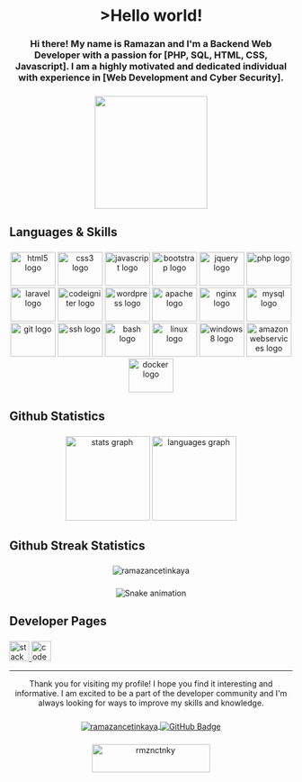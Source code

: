 <h1 align="center">
  >Hello world!
</h1>

###

<h3 align="center">Hi there! My name is Ramazan and I'm a Backend Web Developer with a passion for [PHP, SQL, HTML, CSS, Javascript]. I am a highly motivated and dedicated individual with experience in [Web Development and Cyber Security].</h3>

###

<div align="center">
  <img height="200" src="https://media3.giphy.com/media/Km44L0dd839bG/giphy.gif?cid=790b7611df9825caf0769107b4450ca0faaaef001e166ada&rid=giphy.gif&ct=g"  />
</div>

###

<h2 align="left">Languages & Skills</h2>

###

<div align="center">
  <img src="https://cdn.jsdelivr.net/gh/devicons/devicon/icons/html5/html5-plain-wordmark.svg" height="60" width="80" alt="html5 logo"  />
  <img src="https://cdn.jsdelivr.net/gh/devicons/devicon/icons/css3/css3-plain-wordmark.svg" height="60" width="80" alt="css3 logo"  />
  <img src="https://cdn.jsdelivr.net/gh/devicons/devicon/icons/javascript/javascript-plain.svg" height="60" width="80" alt="javascript logo"  />
  <img src="https://cdn.jsdelivr.net/gh/devicons/devicon/icons/bootstrap/bootstrap-original.svg" height="60" width="80" alt="bootstrap logo"  />
  <img src="https://cdn.jsdelivr.net/gh/devicons/devicon/icons/jquery/jquery-plain-wordmark.svg" height="60" width="80" alt="jquery logo"  />
  <img src="https://cdn.jsdelivr.net/gh/devicons/devicon/icons/php/php-plain.svg" height="60" width="80" alt="php logo"  />
  <img src="https://cdn.jsdelivr.net/gh/devicons/devicon/icons/laravel/laravel-plain-wordmark.svg" height="60" width="80" alt="laravel logo"  />
  <img src="https://cdn.jsdelivr.net/gh/devicons/devicon/icons/codeigniter/codeigniter-plain-wordmark.svg" height="60" width="80" alt="codeigniter logo"  />
  <img src="https://cdn.jsdelivr.net/gh/devicons/devicon/icons/wordpress/wordpress-plain.svg" height="60" width="80" alt="wordpress logo"  />
  <img src="https://cdn.jsdelivr.net/gh/devicons/devicon/icons/apache/apache-plain-wordmark.svg" height="60" width="80" alt="apache logo"  />
  <img src="https://cdn.jsdelivr.net/gh/devicons/devicon/icons/nginx/nginx-original.svg" height="60" width="80" alt="nginx logo"  />
  <img src="https://cdn.jsdelivr.net/gh/devicons/devicon/icons/mysql/mysql-original-wordmark.svg" height="60" width="80" alt="mysql logo"  />
  <img src="https://cdn.jsdelivr.net/gh/devicons/devicon/icons/git/git-plain-wordmark.svg" height="60" width="80" alt="git logo"  />
  <img src="https://cdn.jsdelivr.net/gh/devicons/devicon/icons/ssh/ssh-original-wordmark.svg" height="60" width="80" background="#fff" alt="ssh logo"  />
  <img src="https://cdn.jsdelivr.net/gh/devicons/devicon/icons/bash/bash-original.svg" height="60" width="80" alt="bash logo"  />
  <img src="https://cdn.jsdelivr.net/gh/devicons/devicon/icons/linux/linux-original.svg" height="60" width="80" alt="linux logo"  />
  <img src="https://cdn.jsdelivr.net/gh/devicons/devicon/icons/windows8/windows8-original.svg" height="60" width="80" alt="windows8 logo"  />
  <img src="https://cdn.jsdelivr.net/gh/devicons/devicon/icons/amazonwebservices/amazonwebservices-plain-wordmark.svg" height="60" width="80" alt="amazonwebservices logo"  />
  <img src="https://cdn.jsdelivr.net/gh/devicons/devicon/icons/docker/docker-plain-wordmark.svg" height="60" width="80" alt="docker logo"  />
</div>

###

<h2 align="left">Github Statistics</h2>

###

<div align="center">
  <img src="https://github-readme-stats.vercel.app/api?hide_title=false&hide_rank=false&show_icons=true&include_all_commits=true&count_private=true&disable_animations=false&theme=dark&locale=en&hide_border=false&username=ramazancetinkaya" height="150" alt="stats graph"  />
  <img src="https://github-readme-stats.vercel.app/api/top-langs?locale=en&hide_title=false&layout=compact&card_width=320&langs_count=5&theme=dark&hide_border=false&username=ramazancetinkaya" height="150" alt="languages graph"  />
</div>

###

<h2 align="left">Github Streak Statistics</h2>

###

<div align="center">
  <img align="center" src="https://github-readme-streak-stats.herokuapp.com/?user=ramazancetinkaya&theme=dark" alt="ramazancetinkaya" />
</div>

###

<div align="center">
  <img src="https://profile-readme-generator.com/assets/snake.svg" alt="Snake animation" />
</div>

###

<h2 align="left">Developer Pages</h2>

###

<div align="left">
  <a href="https://stackoverflow.com/users/21078549/declare" target="_blank">
    <img src="https://img.shields.io/static/v1?message=Stackoverflow&logo=stackoverflow&label=&color=FE7A16&logoColor=white&labelColor=&style=for-the-badge" height="35" alt="stackoverflow logo"  />
  </a>
  <a href="https://codepen.io/declare" target="_blank">
    <img src="https://img.shields.io/static/v1?message=Codepen&logo=codepen&label=&color=000000&logoColor=white&labelColor=&style=for-the-badge" height="35" alt="codepen logo"  />
  </a>
</div>

----
    
<div align="center">Thank you for visiting my profile! I hope you find it interesting and informative. I am excited to be a part of the developer community and I'm always looking for ways to improve my skills and knowledge.</div>

###

<div align="center">
  <a href="#">
      <img src="https://komarev.com/ghpvc/?username=ramazancetinkaya&label=Profile%20views&color=0e75b6&style=flat" alt="ramazancetinkaya" align="center" /> 
  <a/>
  <a href="https://github.com/ramazancetinkaya?tab=followers">
    <img src="https://img.shields.io/github/followers/ramazancetinkaya?label=Followers&style=social" alt="GitHub Badge" align="center">
  <a/>
</div>
    
###
  
<div align="center">
  <a href="https://www.buymeacoffee.com/rmznctnky"> <img align="center" src="https://cdn.buymeacoffee.com/buttons/v2/default-yellow.png" height="50" width="210" alt="rmznctnky" /></a>
</div>
